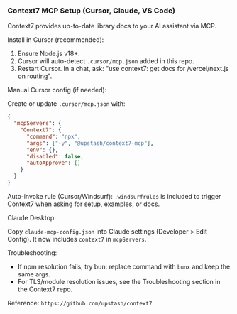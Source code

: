 ### Context7 MCP Setup (Cursor, Claude, VS Code)

Context7 provides up-to-date library docs to your AI assistant via MCP.

Install in Cursor (recommended):

1) Ensure Node.js v18+.
2) Cursor will auto-detect `.cursor/mcp.json` added in this repo.
3) Restart Cursor. In a chat, ask: "use context7: get docs for /vercel/next.js on routing".

Manual Cursor config (if needed):

Create or update `.cursor/mcp.json` with:

```json
{
  "mcpServers": {
    "Context7": {
      "command": "npx",
      "args": ["-y", "@upstash/context7-mcp"],
      "env": {},
      "disabled": false,
      "autoApprove": []
    }
  }
}
```

Auto-invoke rule (Cursor/Windsurf): `.windsurfrules` is included to trigger Context7 when asking for setup, examples, or docs.

Claude Desktop:

Copy `claude-mcp-config.json` into Claude settings (Developer > Edit Config). It now includes `context7` in `mcpServers`.

Troubleshooting:
- If npm resolution fails, try bun: replace command with `bunx` and keep the same args.
- For TLS/module resolution issues, see the Troubleshooting section in the Context7 repo.

Reference: `https://github.com/upstash/context7`







